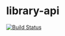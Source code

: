 # library-api

[![Build Status](https://travis-ci.com/pameladilly/library-api.svg?branch=master)](https://travis-ci.com/pameladilly/library-api)

